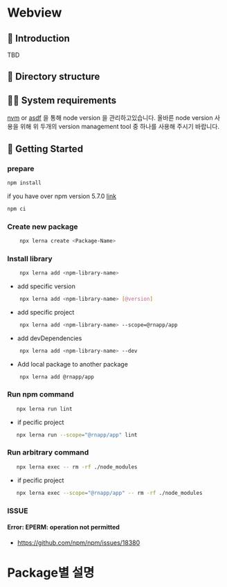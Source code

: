 # Webview

## 📖 Introduction

TBD

## 📂 Directory structure

## 👨‍💻 System requirements

[nvm](https://github.com/nvm-sh/nvm) or [asdf](https://github.com/asdf-vm/asdf) 을 통해 node version 을 관리하고있습니다.
올바른 node version 사용을 위해 위 두개의 version management tool 중 하나를 사용해 주시기 바랍니다.

## 🌇 Getting Started

### prepare

```sh
npm install
```

if you have over npm version 5.7.0 [link](https://medium.com/@trustyoo86/ci-%ED%99%98%EA%B2%BD%EC%9D%84-%EC%9C%84%ED%95%9C-npm-ci-npm-ci-for-continous-integration-850fc48dd4cc)

```sh
npm ci
```

### **Create new package**

```sh
    npx lerna create <Package-Name>
```

### **Install library**

```sh
    npx lerna add <npm-library-name>
```

- add specific version

```sh
    npx lerna add <npm-library-name> [@version]
```

- add specific project

```sh
    npx lerna add <npm-library-name> --scope=@rnapp/app
```

- add devDependencies

```sh
    npx lerna add <npm-library-name> --dev
```

- Add local package to another package

```sh
    npx lerna add @rnapp/app
```

### **Run npm command**

```sh
   npx lerna run lint
```

- if pecific project

```sh
   npx lerna run --scope="@rnapp/app" lint
```

### **Run arbitrary command**

```sh
   npx lerna exec -- rm -rf ./node_modules
```

- if pecific project

```sh
   npx lerna exec --scope="@rnapp/app" -- rm -rf ./node_modules
```


### ISSUE
#### Error: EPERM: operation not permitted
- https://github.com/npm/npm/issues/18380

# Package별 설명

